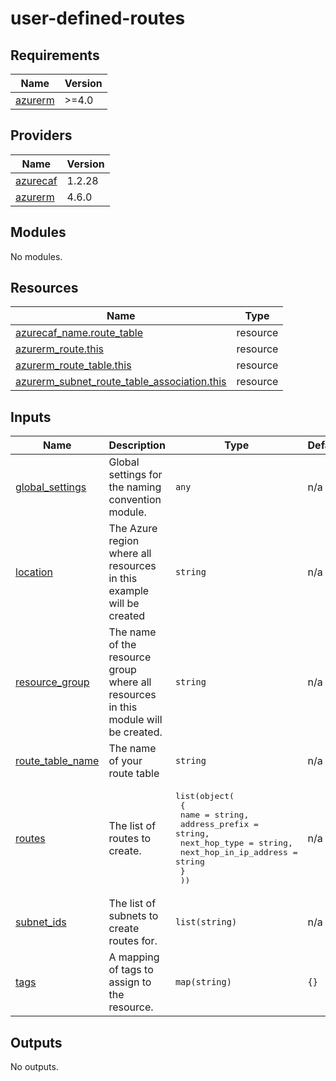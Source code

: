 # user-defined-routes

<!-- BEGINNING OF PRE-COMMIT-TERRAFORM DOCS HOOK -->
## Requirements

| Name | Version |
|------|---------|
| <a name="requirement_azurerm"></a> [azurerm](#requirement\_azurerm) | >=4.0 |

## Providers

| Name | Version |
|------|---------|
| <a name="provider_azurecaf"></a> [azurecaf](#provider\_azurecaf) | 1.2.28 |
| <a name="provider_azurerm"></a> [azurerm](#provider\_azurerm) | 4.6.0 |

## Modules

No modules.

## Resources

| Name | Type |
|------|------|
| [azurecaf_name.route_table](https://registry.terraform.io/providers/aztfmod/azurecaf/latest/docs/resources/name) | resource |
| [azurerm_route.this](https://registry.terraform.io/providers/hashicorp/azurerm/latest/docs/resources/route) | resource |
| [azurerm_route_table.this](https://registry.terraform.io/providers/hashicorp/azurerm/latest/docs/resources/route_table) | resource |
| [azurerm_subnet_route_table_association.this](https://registry.terraform.io/providers/hashicorp/azurerm/latest/docs/resources/subnet_route_table_association) | resource |

## Inputs

| Name | Description | Type | Default | Required |
|------|-------------|------|---------|:--------:|
| <a name="input_global_settings"></a> [global\_settings](#input\_global\_settings) | Global settings for the naming convention module. | `any` | n/a | yes |
| <a name="input_location"></a> [location](#input\_location) | The Azure region where all resources in this example will be created | `string` | n/a | yes |
| <a name="input_resource_group"></a> [resource\_group](#input\_resource\_group) | The name of the resource group where all resources in this module will be created. | `string` | n/a | yes |
| <a name="input_route_table_name"></a> [route\_table\_name](#input\_route\_table\_name) | The name of your route table | `string` | n/a | yes |
| <a name="input_routes"></a> [routes](#input\_routes) | The list of routes to create. | <pre>list(object(<br>    {<br>      name                   = string,<br>      address_prefix         = string,<br>      next_hop_type          = string,<br>      next_hop_in_ip_address = string<br>    }<br>  ))</pre> | n/a | yes |
| <a name="input_subnet_ids"></a> [subnet\_ids](#input\_subnet\_ids) | The list of subnets to create routes for. | `list(string)` | n/a | yes |
| <a name="input_tags"></a> [tags](#input\_tags) | A mapping of tags to assign to the resource. | `map(string)` | `{}` | no |

## Outputs

No outputs.
<!-- END OF PRE-COMMIT-TERRAFORM DOCS HOOK -->
